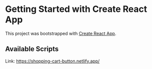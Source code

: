 # Getting Started with Create React App

This project was bootstrapped with [Create React App](https://github.com/facebook/create-react-app).

## Available Scripts

Link: https://shopping-cart-button.netlify.app/

